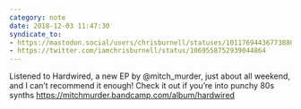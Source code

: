 ```yaml
---
category: note
date: 2018-12-03 11:47:30
syndicate_to:
- https://mastodon.social/users/chrisburnell/statuses/101176944367738801
- https://twitter.com/iamchrisburnell/status/1069558752939044864
---
```


Listened to Hardwired, a new EP by @mitch_murder, just about all weekend, and I can’t recommend it enough! Check it out if you’re into punchy 80s synths <a href="https://mitchmurder.bandcamp.com/album/hardwired" rel="external">https://mitchmurder.bandcamp.com/album/hardwired</a>
